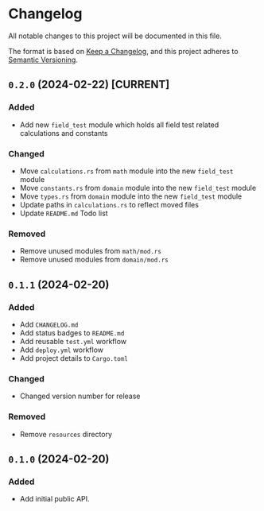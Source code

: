 # Changelog

All notable changes to this project will be documented in this file.

The format is based on [Keep a Changelog](https://keepachangelog.com/en/1.0.0/),
and this project adheres to [Semantic Versioning](https://semver.org/spec/v2.0.0.html).

<!--
## `x.y.z` (YYYY-MM-DD) [CURRENT | YANKED]

### Added (for new features)
### Changed (for changes in existing functionality)
### Deprecated (for soon-to-be removed features)
### Removed (for now removed features)
### Fixed (for any bug fixes)
### Security
-->

## `0.2.0` (2024-02-22) [CURRENT]

### Added

- Add new `field_test` module which holds all field test related calculations and constants

### Changed

- Move `calculations.rs` from `math` module into the new `field_test` module
- Move `constants.rs` from `domain` module into the new `field_test` module
- Move `types.rs` from `domain` module into the new `field_test` module
- Update paths in `calculations.rs` to reflect moved files
- Update `README.md` Todo list

### Removed

- Remove unused modules from `math/mod.rs`
- Remove unused modules from `domain/mod.rs`



## `0.1.1` (2024-02-20)

### Added

- Add `CHANGELOG.md`
- Add status badges to `README.md`
- Add reusable `test.yml` workflow
- Add `deploy.yml` workflow
- Add project details to `Cargo.toml`

### Changed

- Changed version number for release

### Removed

- Remove `resources` directory

## `0.1.0` (2024-02-20)

### Added

- Add initial public API.
